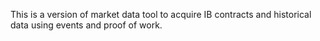 This is a version of market data tool to acquire IB contracts and historical data using events and proof of work.

